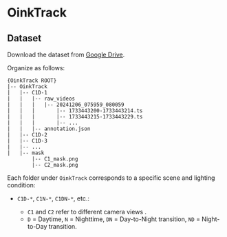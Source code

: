 # OinkTrack
## Dataset
Download the dataset from [Google Drive](https://drive.google.com/drive/folders/1G9ygFt_G6f4SUguMmxCgKxRFgmVpmYSE?usp=drive_link).


Organize as follows:
~~~
{OinkTrack ROOT}
|-- OinkTrack
|   |-- C1D-1
|   |   |-- raw_videos
|   |   |   |-- 20241206_075959_080059
|   |   |       |-- 1733443200-1733443214.ts
|   |   |       |-- 1733443215-1733443229.ts
|   |   |       |-- ...
|   |   |-- annotation.json
|   |-- C1D-2
|   |-- C1D-3
|   |-- ...
|   |-- mask
        |-- C1_mask.png
        |-- C2_mask.png
~~~

Each folder under `OinkTrack` corresponds to a specific scene and lighting condition:

* `C1D-*`, `C1N-*`, `C1DN-*`, etc.:

  * `C1` and `C2` refer to different camera views .
  * `D` = Daytime, `N` = Nighttime, `DN` = Day-to-Night transition, `ND` = Night-to-Day transition.
